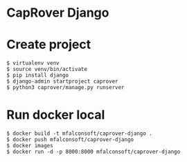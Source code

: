 # CapRover Django

# Create project
```
$ virtualenv venv
$ source venv/bin/activate
$ pip install django
$ django-admin startproject caprover
$ python3 caprover/manage.py runserver
```

# Run docker local
```
$ docker build -t mfalconsoft/caprover-django .
$ docker push mfalconsoft/caprover-django
$ docker images
$ docker run -d -p 8000:8000 mfalconsoft/caprover-django
```